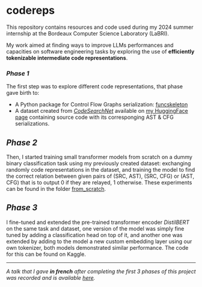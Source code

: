 # codereps

This repository contains resources and code used during my 2024 summer internship at the Bordeaux Computer Science Laboratory (LaBRI).

My work aimed at finding ways to improve LLMs performances and capacities on software engineering tasks by exploring the use of **efficiently tokenizable intermediate code representations**.

### *Phase 1*

The first step was to explore different code representations, that phase gave birth to: 
- A Python package for Control Flow Graphs serialization: [funcskeleton](https://github.com/mrochk/funcskeleton) 
- A dataset created from [*CodeSearchNet*](https://huggingface.co/datasets/code-search-net/code_search_net) available on [my HuggingFace page](https://huggingface.co/mrochk) containing source code with its corresponging AST & CFG serializations. 

## *Phase 2*

Then, I started training small transformer models from scratch on a dummy binary classification task using my previously created dataset: exchanging randomly code representations in the dataset, and training the model to find the correct relation between given pairs of (SRC, AST), (SRC, CFG) or (AST, CFG) that is to output 0 if they are relayed, 1 otherwise. These experiments can be found in the folder [from_scratch](./from_scratch).

## *Phase 3*

I fine-tuned and extended the pre-trained transformer encoder *DistilBERT* on the same task and dataset, one version of the model was simply fine tuned by adding a classification head on top of it, and another one was extended by adding to the model a new custom embedding layer using our own tokenizer, both models demonstrated similar performance. The code for this can be found on Kaggle.

***

*A talk that I gave **in french** after completing the first 3 phases of this project was recorded and is available [here](https://drive.google.com/file/d/1P4517oADcLtzRxU3f12o0lRi4WYL9_49/view?usp=sharing).* 